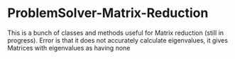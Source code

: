 ProblemSolver-Matrix-Reduction
==============================

This is a bunch of classes and methods useful for Matrix reduction (still in progress).
Error is that it does not accurately calculate eigenvalues, it gives Matrices with eigenvalues as having none
